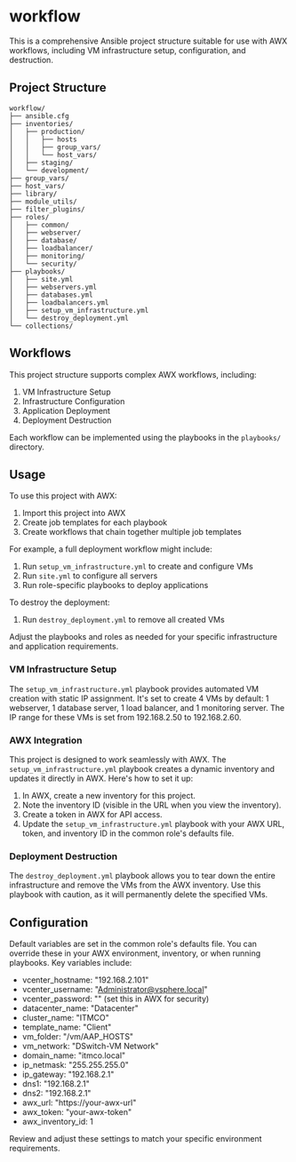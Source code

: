 # workflow

This is a comprehensive Ansible project structure suitable for use with AWX workflows, including VM infrastructure setup, configuration, and destruction.

## Project Structure

```
workflow/
├── ansible.cfg
├── inventories/
│   ├── production/
│   │   ├── hosts
│   │   ├── group_vars/
│   │   └── host_vars/
│   ├── staging/
│   └── development/
├── group_vars/
├── host_vars/
├── library/
├── module_utils/
├── filter_plugins/
├── roles/
│   ├── common/
│   ├── webserver/
│   ├── database/
│   ├── loadbalancer/
│   ├── monitoring/
│   └── security/
├── playbooks/
│   ├── site.yml
│   ├── webservers.yml
│   ├── databases.yml
│   ├── loadbalancers.yml
│   ├── setup_vm_infrastructure.yml
│   └── destroy_deployment.yml
└── collections/
```

## Workflows

This project structure supports complex AWX workflows, including:

1. VM Infrastructure Setup
2. Infrastructure Configuration
3. Application Deployment
4. Deployment Destruction

Each workflow can be implemented using the playbooks in the `playbooks/` directory.

## Usage

To use this project with AWX:

1. Import this project into AWX
2. Create job templates for each playbook
3. Create workflows that chain together multiple job templates

For example, a full deployment workflow might include:

1. Run `setup_vm_infrastructure.yml` to create and configure VMs
2. Run `site.yml` to configure all servers
3. Run role-specific playbooks to deploy applications

To destroy the deployment:

1. Run `destroy_deployment.yml` to remove all created VMs

Adjust the playbooks and roles as needed for your specific infrastructure and application requirements.

### VM Infrastructure Setup

The `setup_vm_infrastructure.yml` playbook provides automated VM creation with static IP assignment. It's set to create 4 VMs by default: 1 webserver, 1 database server, 1 load balancer, and 1 monitoring server. The IP range for these VMs is set from 192.168.2.50 to 192.168.2.60.

### AWX Integration

This project is designed to work seamlessly with AWX. The `setup_vm_infrastructure.yml` playbook creates a dynamic inventory and updates it directly in AWX. Here's how to set it up:

1. In AWX, create a new inventory for this project.
2. Note the inventory ID (visible in the URL when you view the inventory).
3. Create a token in AWX for API access.
4. Update the `setup_vm_infrastructure.yml` playbook with your AWX URL, token, and inventory ID in the common role's defaults file.

### Deployment Destruction

The `destroy_deployment.yml` playbook allows you to tear down the entire infrastructure and remove the VMs from the AWX inventory. Use this playbook with caution, as it will permanently delete the specified VMs.

## Configuration

Default variables are set in the common role's defaults file. You can override these in your AWX environment, inventory, or when running playbooks. Key variables include:

- vcenter_hostname: "192.168.2.101"
- vcenter_username: "Administrator@vsphere.local"
- vcenter_password: "" (set this in AWX for security)
- datacenter_name: "Datacenter"
- cluster_name: "ITMCO"
- template_name: "Client"
- vm_folder: "/vm/AAP_HOSTS"
- vm_network: "DSwitch-VM Network"
- domain_name: "itmco.local"
- ip_netmask: "255.255.255.0"
- ip_gateway: "192.168.2.1"
- dns1: "192.168.2.1"
- dns2: "192.168.2.1"
- awx_url: "https://your-awx-url"
- awx_token: "your-awx-token"
- awx_inventory_id: 1

Review and adjust these settings to match your specific environment requirements.
